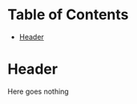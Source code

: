 <!-- mdtocstart -->

# Table of Contents

- [Header](#header)

<!-- mdtocend -->

# Header

Here goes nothing
